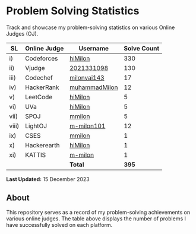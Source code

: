 # Problem Solving Statistics

Track and showcase my problem-solving statistics on various Online Judges (OJ).

|SL| Online Judge | Username | Solve Count |
|---------| ------------ | -------- | ----------- |
|i)| Codeforces   | [hiMilon](https://codeforces.com/profile/mmilon82814) | 330 |
|ii)| Vjudge       | [2021331098](https://vjudge.net/user/2021331098) | 130 |
| iii)| Codechef     | [milonvai143](https://www.codechef.com/users/milonvai143) | 17  |
|iv)| HackerRank   | [muhammadMilon](https://www.hackerrank.com/profile/muhammadMilon) | 12 |
|v)| LeetCode     | [hiMilon](https://leetcode.com/hiMilon/) | 5  |
|vi)| UVa          | [hiMilon](https://onlinejudge.org/index.php?option=com_onlinejudge&Itemid=15) | 5  |
|vii)| SPOJ         | [mmilon](https://www.spoj.com/myaccount) | 5  |
|viii)| LightOJ      | [m-milon101](https://lightoj.com/user/m-milon101)|12|
|ix)| CSES         | [mmilon](https://cses.fi/user/190846)| 1|
|x)|Hackerearth|   [hiMilon](https://www.hackerearth.com/@hiMilon/)|1|
|xi)|KATTIS| [m-milon](https://open.kattis.com/users/m-milon)|1|
|   | |         **Total**   | **395**  |

**Last Updated:** 15 December 2023

## About

This repository serves as a record of my problem-solving achievements on various online judges. The table above displays the number of problems I have successfully solved on each platform.
